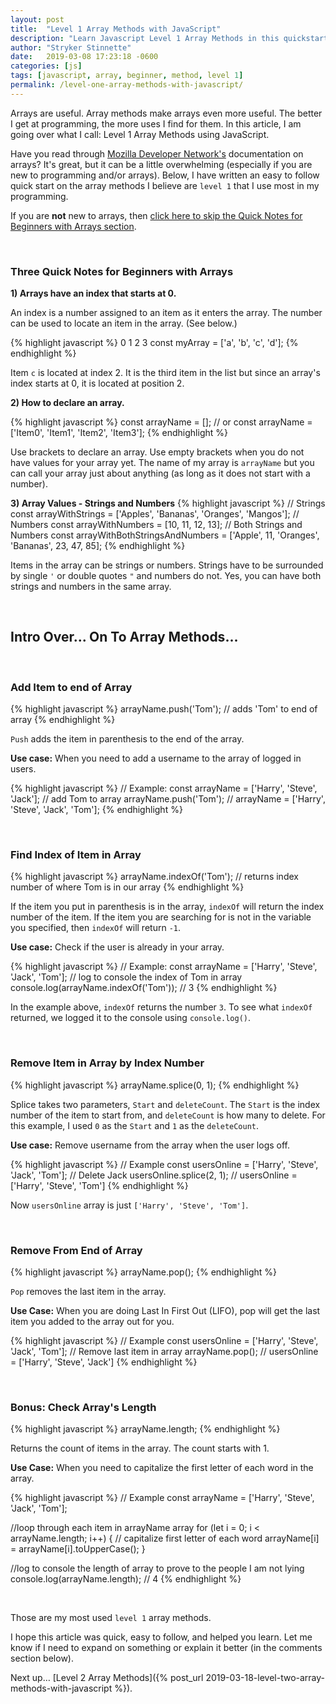 ```yaml
---
layout: post
title:  "Level 1 Array Methods with JavaScript"
description: "Learn Javascript Level 1 Array Methods in this quickstart from Stryker Stinnette (a Web Application Developer of over 10 years)."
author: "Stryker Stinnette"
date:   2019-03-08 17:23:18 -0600
categories: [js]
tags: [javascript, array, beginner, method, level 1]
permalink: /level-one-array-methods-with-javascript/
---
```


Arrays are useful. Array methods make arrays even more useful. The better I get at programming, the more uses I find for them. In this article, I am going over what I call: Level 1 Array Methods using JavaScript. 

Have you read through [Mozilla Developer Network's](https://developer.mozilla.org/) documentation on arrays? It's great, but it can be a little overwhelming (especially if you are new to programming and/or arrays). Below, I have written an easy to follow quick start on the array methods I believe are `level 1` that I use most in my programming. 

If you are **not** new to arrays, then [click here to skip the Quick Notes for Beginners with Arrays section](#arraySuperstar).

<br>

### Three Quick Notes for Beginners with Arrays

**1) Arrays have an index that starts at 0.** 

An index is a number assigned to an item as it enters the array. The number can be used to locate an item in the array. (See below.)

{% highlight javascript %}
		0    1    2    3
const myArray = ['a', 'b', 'c', 'd'];
{% endhighlight %}

Item `c` is located at index 2. It is the third item in the list but since an array's index starts at 0, it is located at position 2.

**2) How to declare an array.**

{% highlight javascript %}
const arrayName = [];
// or
const arrayName = ['Item0', 'Item1', 'Item2', 'Item3'];
{% endhighlight %}

Use brackets to declare an array. Use empty brackets when you do not have values for your array yet. The name of my array is `arrayName` but you can call your array just about anything (as long as it does not start with a number).

**3) Array Values - Strings and Numbers**
{% highlight javascript %}
// Strings
const arrayWithStrings = ['Apples', 'Bananas', 'Oranges', 'Mangos'];
// Numbers
const arrayWithNumbers = [10, 11, 12, 13];
// Both Strings and Numbers
const arrayWithBothStringsAndNumbers = ['Apple', 11, 'Oranges', 'Bananas', 23, 47, 85];
{% endhighlight %}

Items in the array can be strings or numbers. Strings have to be surrounded by single `'` or double quotes `"` and numbers do not. Yes, you can have both strings and numbers in the same array.

<br>

## <a name="arraySuperstar"></a>Intro Over... On To Array Methods...

<br>

### Add Item to end of Array

{% highlight javascript %}
arrayName.push('Tom'); // adds 'Tom' to end of array
{% endhighlight %}

`Push` adds the item in parenthesis to the end of the array.

**Use case:** When you need to add a username to the array of logged in users.

{% highlight javascript %}
// Example:
const arrayName = ['Harry', 'Steve', 'Jack'];
// add Tom to array
arrayName.push('Tom');
// arrayName = ['Harry', 'Steve', 'Jack', 'Tom'];
{% endhighlight %}

<br>

### Find Index of Item in Array

{% highlight javascript %}
arrayName.indexOf('Tom'); // returns index number of where Tom is in our array
{% endhighlight %}

If the item you put in parenthesis is in the array, `indexOf` will return the index number of the item. If the item you are searching for is not in the variable you specified, then `indexOf` will return `-1`.

**Use case:** Check if the user is already in your array. 

{% highlight javascript %}
// Example:
const arrayName = ['Harry', 'Steve', 'Jack', 'Tom'];
// log to console the index of Tom in array
console.log(arrayName.indexOf('Tom'));
// 3
{% endhighlight %}

In the example above, `indexOf` returns the number `3`. To see what `indexOf` returned, we logged it to the console using `console.log()`.

<br>

### Remove Item in Array by Index Number

{% highlight javascript %}
arrayName.splice(0, 1);
{% endhighlight %}

Splice takes two parameters, `Start` and `deleteCount`. The `Start` is the index number of the item to start from, and `deleteCount` is how many to delete. For this example, I used `0` as the `Start` and `1` as the `deleteCount`.

**Use case:** Remove username from the array when the user logs off.

{% highlight javascript %}
// Example
const usersOnline = ['Harry', 'Steve', 'Jack', 'Tom'];
// Delete Jack
usersOnline.splice(2, 1);
// usersOnline = ['Harry', 'Steve', 'Tom']
{% endhighlight %}

Now `usersOnline` array is just `['Harry', 'Steve', 'Tom']`.

<br>

### Remove From End of Array
{% highlight javascript %}
arrayName.pop();
{% endhighlight %}

`Pop` removes the last item in the array.

**Use Case:** When you are doing Last In First Out (LIFO), pop will get the last item you added to the array out for you.

{% highlight javascript %}
// Example
const usersOnline = ['Harry', 'Steve', 'Jack', 'Tom'];
// Remove last item in array
arrayName.pop();
// usersOnline = ['Harry', 'Steve', 'Jack']
{% endhighlight %}

<br>

### Bonus: Check Array's Length

{% highlight javascript %}
arrayName.length;
{% endhighlight %}

Returns the count of items in the array. The count starts with 1.

**Use Case:** When you need to capitalize the first letter of each word in the array.

{% highlight javascript %}
// Example
const arrayName = ['Harry', 'Steve', 'Jack', 'Tom'];

//loop through each item in arrayName array
for (let i = 0; i < arrayName.length; i++) {
  // capitalize first letter of each word
  arrayName[i] = arrayName[i].toUpperCase();
}

//log to console the length of array to prove to the people I am not lying
console.log(arrayName.length);
//  4
{% endhighlight %}

<br>

Those are my most used `level 1` array methods. 

I hope this article was quick, easy to follow, and helped you learn. Let me know if I need to expand on something or explain it better (in the comments section below).

Next up… [Level 2 Array Methods]({% post_url 2019-03-18-level-two-array-methods-with-javascript %}).
